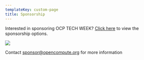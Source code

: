 ```yaml
---
templateKey: custom-page
title: Sponsorship
---
```

Interested in sponsoring OCP TECH WEEK? <a target="_blank" rel="noopener noreferrer" href="https://146a55aca6f00848c565-a7635525d40ac1c70300198708936b4e.ssl.cf1.rackcdn.com/images/b44c7f86a06deece9aee9c4cf4e67b18ad82d0c0.pdf">Click here</a> to view the sponsorship options.

![](/img/ocp20tw-sponsorship-opportunities_page_1.png)

Contact [sponsor@opencompute.org](mailto:sponsor@opencompute.org) for more information